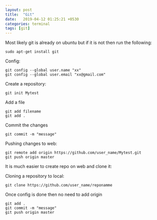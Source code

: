 ```yaml
---
layout: post
title:  "Git"
date:   2019-04-12 01:25:21 +0530
categories: terminal
tags: [git]
---
```




Most likely git is already on ubuntu but if it is not then run the following:

```
sudo apt-get install git
```

Config:
```
git config --global user.name "xx"
git config --global user.email "xx@gmail.com"
```

Create a repository:
```
git init Mytest
```

Add a file
```
git add filename
git add .
```

Commit the changes
```
git commit -m "message"
```

Pushing changes to web:
```
git remote add origin https://github.com/user_name/Mytest.git
git push origin master
```

It is much easier to create repo on web and clone it:

Cloning a repository to local:
```
git clone https://github.com/user_name/reponamme
```

Once config is done then no need to add origin
```
git add .
git commit -m "message"
git push origin master
```

